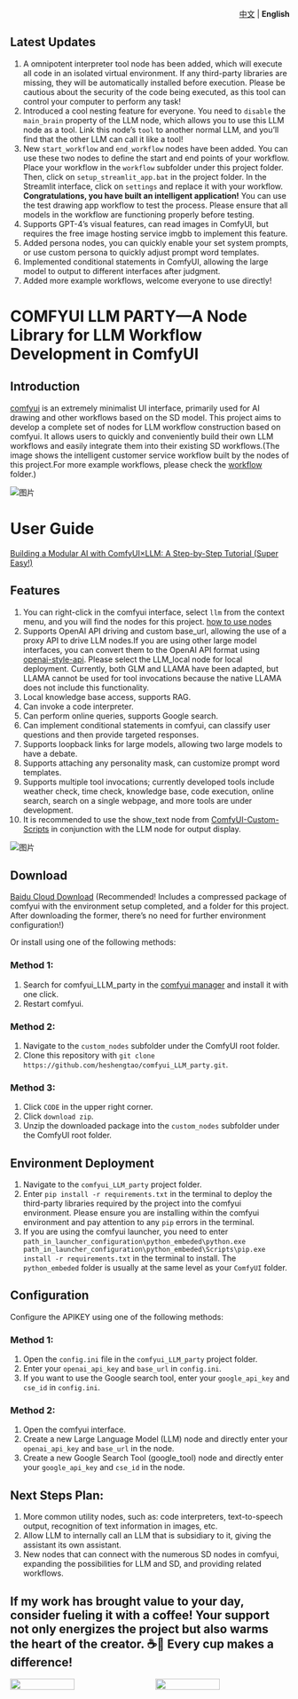<p align="right">
   <a href="./README_ZH.md">中文</a> |  <strong>English</strong> 
</p>

## Latest Updates
1. A omnipotent interpreter tool node has been added, which will execute all code in an isolated virtual environment. If any third-party libraries are missing, they will be automatically installed before execution. Please be cautious about the security of the code being executed, as this tool can control your computer to perform any task!
2.  Introduced a cool nesting feature for everyone. You need to `disable` the `main_brain` property of the LLM node, which allows you to use this LLM node as a tool. Link this node’s `tool` to another normal LLM, and you’ll find that the other LLM can call it like a tool!
3. New `start_workflow` and `end_workflow` nodes have been added. You can use these two nodes to define the start and end points of your workflow. Place your workflow in the `workflow` subfolder under this project folder. Then, click on `setup_streamlit_app.bat` in the project folder. In the Streamlit interface, click on `settings` and replace it with your workflow.
**Congratulations, you have built an intelligent application!**
You can use the test drawing app workflow to test the process. Please ensure that all models in the workflow are functioning properly before testing.
4. Supports GPT-4’s visual features, can read images in ComfyUI, but requires the free image hosting service imgbb to implement this feature.
5. Added persona nodes, you can quickly enable your set system prompts, or use custom persona to quickly adjust prompt word templates.
6. Implemented conditional statements in ComfyUI, allowing the large model to output to different interfaces after judgment.
7. Added more example workflows, welcome everyone to use directly!

# **COMFYUI LLM PARTY—A Node Library for LLM Workflow Development in ComfyUI** 

## Introduction
[comfyui](https://github.com/comfyanonymous/ComfyUI) is an extremely minimalist UI interface, primarily used for AI drawing and other workflows based on the SD model. This project aims to develop a complete set of nodes for LLM workflow construction based on comfyui. It allows users to quickly and conveniently build their own LLM workflows and easily integrate them into their existing SD workflows.(The image shows the intelligent customer service workflow built by the nodes of this project.For more example workflows, please check the [workflow](workflow/) folder.)

![图片](img/智能助手.png)

# User Guide
[Building a Modular AI with ComfyUI×LLM: A Step-by-Step Tutorial (Super Easy!)](https://www.bilibili.com/video/BV1JZ421v7Tw/?vd_source=f229e378448918b84afab7c430c6a75b)

## Features
1. You can right-click in the comfyui interface, select `llm` from the context menu, and you will find the nodes for this project. [how to use nodes](how_to_use_nodes.md)
2. Supports OpenAI API driving and custom base_url, allowing the use of a proxy API to drive LLM nodes.If you are using other large model interfaces, you can convert them to the OpenAI API format using [openai-style-api](https://github.com/tian-minghui/openai-style-api). Please select the LLM_local node for local deployment. Currently, both GLM and LLAMA have been adapted, but LLAMA cannot be used for tool invocations because the native LLAMA does not include this functionality.
1. Local knowledge base access, supports RAG.
2. Can invoke a code interpreter.
3. Can perform online queries, supports Google search.
4. Can implement conditional statements in comfyui, can classify user questions and then provide targeted responses.
5. Supports loopback links for large models, allowing two large models to have a debate.
6. Supports attaching any personality mask, can customize prompt word templates.
7. Supports multiple tool invocations; currently developed tools include weather check, time check, knowledge base, code execution, online search, search on a single webpage, and more tools are under development.
8. It is recommended to use the show_text node from [ComfyUI-Custom-Scripts](https://github.com/pythongosssss/ComfyUI-Custom-Scripts) in conjunction with the LLM node for output display.

![图片](img/画画应用.png)

## Download
[Baidu Cloud Download](https://pan.baidu.com/s/13ogn1np6bHgxOJhS--QJmg?pwd=jppj) (Recommended! Includes a compressed package of comfyui with the environment setup completed, and a folder for this project. After downloading the former, there’s no need for further environment configuration!)

Or install using one of the following methods:
### Method 1:
1. Search for comfyui_LLM_party in the [comfyui manager](https://github.com/ltdrdata/ComfyUI-Manager) and install it with one click.
2. Restart comfyui. 

### Method 2:
1. Navigate to the `custom_nodes` subfolder under the ComfyUI root folder.
2. Clone this repository with `git clone https://github.com/heshengtao/comfyui_LLM_party.git`.

### Method 3:
1. Click `CODE` in the upper right corner.
2. Click `download zip`.
3. Unzip the downloaded package into the `custom_nodes` subfolder under the ComfyUI root folder.

## Environment Deployment
1. Navigate to the `comfyui_LLM_party` project folder.
2. Enter `pip install -r requirements.txt` in the terminal to deploy the third-party libraries required by the project into the comfyui environment. Please ensure you are installing within the comfyui environment and pay attention to any `pip` errors in the terminal.
3. If you are using the comfyui launcher, you need to enter `path_in_launcher_configuration\python_embeded\python.exe path_in_launcher_configuration\python_embeded\Scripts\pip.exe install -r requirements.txt` in the terminal to install. The `python_embeded` folder is usually at the same level as your `ComfyUI` folder.

## Configuration
Configure the APIKEY using one of the following methods:
### Method 1:
1. Open the `config.ini` file in the `comfyui_LLM_party` project folder.
2. Enter your `openai_api_key` and `base_url` in `config.ini`.
3. If you want to use the Google search tool, enter your `google_api_key` and `cse_id` in `config.ini`.

### Method 2:
1. Open the comfyui interface.
2. Create a new Large Language Model (LLM) node and directly enter your `openai_api_key` and `base_url` in the node.
3. Create a new Google Search Tool (google_tool) node and directly enter your `google_api_key` and `cse_id` in the node.

## Next Steps Plan:
1. More common utility nodes, such as: code interpreters, text-to-speech output, recognition of text information in images, etc.
2. Allow LLM to internally call an LLM that is subsidiary to it, giving the assistant its own assistant.
3. New nodes that can connect with the numerous SD nodes in comfyui, expanding the possibilities for LLM and SD, and providing related workflows.

## If my work has brought value to your day, consider fueling it with a coffee! Your support not only energizes the project but also warms the heart of the creator. ☕💖 Every cup makes a difference!
<div style="display:flex; justify-content:space-between;">
    <img src="img/zhifubao.jpg" style="width: 48%;" />
    <img src="img/wechat.jpg" style="width: 48%;" />
</div>
